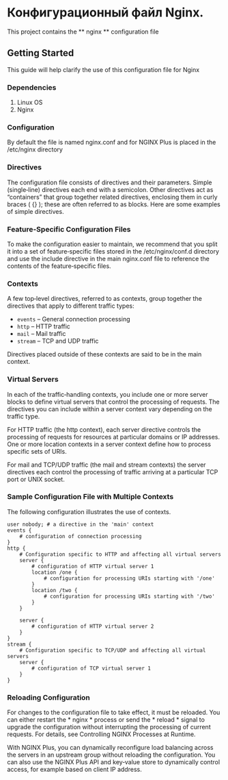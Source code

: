 # Конфигурационный файл Nginx.
  This project contains the ** nginx ** configuration file 

## Getting Started
  This guide will help clarify the use of this configuration file for Nginx

### Dependencies
1. Linux OS
2. Nginx

### Configuration
  By default the file is named nginx.conf and for NGINX Plus is placed in the /etc/nginx directory

### Directives
  The configuration file consists of directives and their parameters. Simple (single‑line) directives each end with a semicolon. Other directives act as “containers” that group together related directives, enclosing them in curly braces ( {} ); these are often referred to as blocks. Here are some examples of simple directives.

### Feature-Specific Configuration Files
  To make the configuration easier to maintain, we recommend that you split it into a set of feature‑specific files stored in the /etc/nginx/conf.d directory and use the include directive in the main nginx.conf file to reference the contents of the feature‑specific files.

### Contexts
  A few top‑level directives, referred to as contexts, group together the directives that apply to different traffic types:

  * `events` – General connection processing
  * `http` – HTTP traffic
  * `mail` – Mail traffic
  * `stream` – TCP and UDP traffic

  Directives placed outside of these contexts are said to be in the main context.

### Virtual Servers
  In each of the traffic‑handling contexts, you include one or more server blocks to define virtual servers that control the processing of requests. The directives you can include within a server context vary depending on the traffic type.

  For HTTP traffic (the http context), each server directive controls the processing of requests for resources at particular domains or IP addresses. One or more location contexts in a server context define how to process specific sets of URIs.

  For mail and TCP/UDP traffic (the mail and stream contexts) the server directives each control the processing of traffic arriving at a particular TCP port or UNIX socket.

### Sample Configuration File with Multiple Contexts
  The following configuration illustrates the use of contexts.

    user nobody; # a directive in the 'main' context
    events {
        # configuration of connection processing
    }
    http {
        # Configuration specific to HTTP and affecting all virtual servers  
        server {
            # configuration of HTTP virtual server 1       
            location /one {
                # configuration for processing URIs starting with '/one'
            }
            location /two {
                # configuration for processing URIs starting with '/two'
            }
        } 
        
        server {
            # configuration of HTTP virtual server 2
        }
    }
    stream {
        # Configuration specific to TCP/UDP and affecting all virtual servers
        server {
            # configuration of TCP virtual server 1 
        }
    }

### Reloading Configuration
  For changes to the configuration file to take effect, it must be reloaded. You can either restart the * nginx * process or send the * reload * signal to upgrade the configuration without interrupting the processing of current requests. For details, see Controlling NGINX Processes at Runtime.

  With NGINX Plus, you can dynamically reconfigure load balancing across the servers in an upstream group without reloading the configuration. You can also use the NGINX Plus API and key‑value store to dynamically control access, for example based on client IP address.